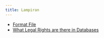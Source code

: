 ```yaml
---
title: Lampiran
---
```


-   [Format File](file-formats.html)
-   [What Legal Rights are there in Databases](what-legal-ip-rights-are-there-in-databases.html)